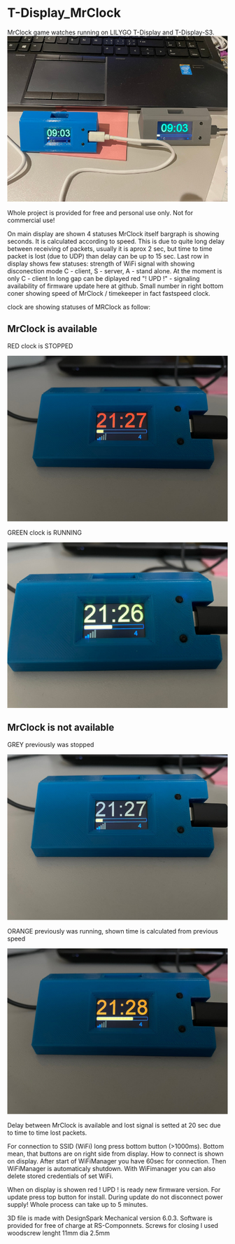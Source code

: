 # T-Display_MrClock

MrClock game watches running on LILYGO T-Display and T-Display-S3.
![Comparision between T-DISPLAY and T-DISPLAY-S3 in enclosure](images/TD_vs_TDS3.jpeg)

Whole project is provided for free and personal use only. Not for commercial use!

On main display are shown 4 statuses
MrClock itself
bargraph is showing seconds. It is calculated according to speed. This is due to quite long delay between
receiving of packets, usually it is aprox 2 sec, but time to time packet is lost (due to UDP) than delay
can be up to 15 sec.
Last row in display shows few statuses:
strength of WiFi signal with showing disconection
mode C - client, S - server, A - stand alone. At the moment is only C - client
In long gap can be diplayed red "! UPD !" - signaling availability of firmware update here at github.
Small number in right bottom coner showing speed of MrClock / timekeeper in fact fastspeed clock.

clock are showing statuses of MRClock as follow:

## MrClock is available

RED  clock is STOPPED

![clock is STOPPED](images/clk_stopped.JPEG)

GREEN clock is RUNNING

![clock is RUNNING](images/clk_running.JPEG)

## MrClock is not available

GREY previously was stopped

![previously was stopped](images/clk_stopped_no_server.JPEG)

ORANGE previously was running, shown time is calculated from previous speed

![previously was running](images/clk_running_no_server.JPEG)

Delay between MrClock is available and lost signal is setted at 20 sec due to time to time lost packets.

For connection to SSID (WiFi) long press bottom button (>1000ms). Bottom mean, that buttons are on right side from display.
How to connect is shown on display. After start of WiFiManager you have 60sec for connection.
Then WiFiManager is automaticaly shutdown.
With WiFimanager you can also delete stored credentials of set WiFi.

When on display is showen red ! UPD ! is ready new firmware version. For update press top button for install.
During update do not disconnect power supply! Whole process can take up to 5 minutes.

3D file is made with DesignSpark Mechanical version 6.0.3. Software is provided for free of charge at RS-Componnets.
Screws for closing I used woodscrew lenght 11mm dia 2.5mm
